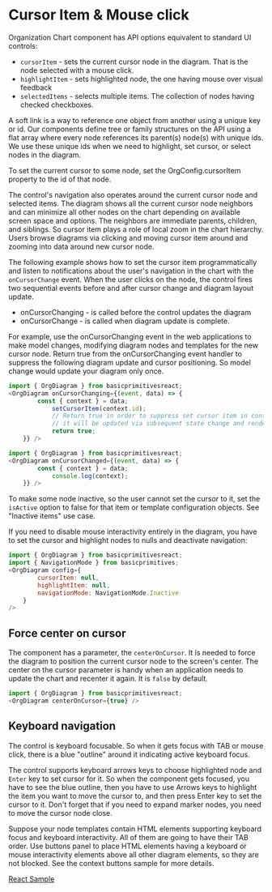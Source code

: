 # Cursor Item & Mouse click
Organization Chart component has API options equivalent to standard UI controls:
* `cursorItem` - sets the current cursor node in the diagram. That is the node selected with a mouse click.
* `highlightItem` - sets highlighted node, the one having mouse over visual feedback
* `selectedItems` - selects multiple items. The collection of nodes having checked checkboxes. 

A soft link is a way to reference one object from another using a unique key or id. Our components define tree or family structures on the API using a flat array where every node references its parent(s) node(s) with unique ids. We use these unique ids when we need to highlight, set cursor, or select nodes in the diagram. 

To set the current cursor to some node, set the OrgConfig.cursorItem property to the id of that node.   

The control's navigation also operates around the current cursor node and selected items. The diagram shows all the current cursor node neighbors and can minimize all other nodes on the chart depending on available screen space and options.  The neighbors are immediate parents, children, and siblings. So cursor item plays a role of local zoom in the chart hierarchy. Users browse diagrams via clicking and moving cursor item around and zooming into data around new cursor node.

The following example shows how to set the cursor item programmatically and listen to notifications about the user's navigation in the chart with the `onCursorChange` event. When the user clicks on the node, the control fires two sequential events before and after cursor change and diagram layout update.
* onCursorChanging - is called before the control updates the diagram
* onCursorChange - is called when diagram update is complete.

For example, use the onCursorChanging event in the web applications to make model changes, modifying diagram nodes and templates for the new cursor node. Return true from the onCursorChanging event handler to suppress the following diagram update and cursor positioning.  So model change would update your diagram only once.

```JavaScript
import { OrgDiagram } from basicprimitivesreact;
<OrgDiagram onCursorChanging={(event, data) => {
		const { context } = data;
        	setCursorItem(context.id);
        	// Return true in order to suppress set cursor item in control
        	// it will be updated via subsequent state change and rendering event
        	return true;
	}} />
```

```JavaScript
import { OrgDiagram } from basicprimitivesreact;
<OrgDiagram onCursorChanged={(event, data) => {
		const { context } = data;
        	console.log(context);
	}} />
```

To make some node inactive, so the user cannot set the cursor to it, set the `isActive` option to false for that item or template configuration objects. See "Inactive items" use case.

If you need to disable mouse interactivity entirely in the diagram, you have to set the cursor and highlight nodes to nulls and deactivate navigation:

```JavaScript
import { OrgDiagram } from basicprimitivesreact;
import { NavigationMode } from basicprimitives;
<OrgDiagram config={
		cursorItem: null,
		highlightItem: null,
		navigationMode: NavigationMode.Inactive
	}
/>
```

## Force center on cursor
The component has a parameter, the `centerOnCursor`. It is needed to force the diagram to position the current cursor node to the screen's center. The center on the cursor parameter is handy when an application needs to update the chart and recenter it again. It is `false` by default.

```JavaScript
import { OrgDiagram } from basicprimitivesreact;
<OrgDiagram centerOnCursor={true} />
```

## Keyboard navigation
The control is keyboard focusable. So when it gets focus with TAB or mouse click, there is a blue "outline" around it indicating active keyboard focus. 
 
The control supports keyboard arrows keys to choose highlighted node and `Enter` key to set cursor for it. So when the component gets focused, you have to see the blue outline, then you have to use Arrows keys to highlight the item you want to move the cursor to, and then press Enter key to set the cursor to it.  Don't forget that if you need to expand marker nodes, you need to move the cursor node close.  

Suppose your node templates contain HTML elements supporting keyboard focus and keyboard interactivity.  All of them are going to have their TAB order. Use buttons panel to place HTML elements having a keyboard or mouse interactivity elements above all other diagram elements, so they are not blocked. See the context buttons sample for more details.

[React Sample](../src/components/Samples/SelectingCursorItem.js)
